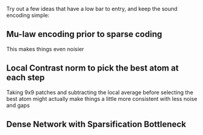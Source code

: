 Try out a few ideas that have a low bar to entry, and keep the sound encoding simple:

## Mu-law encoding prior to sparse coding
This makes things even noisier

## Local Contrast norm to pick the best atom at each step
Taking 9x9 patches and subtracting the local average before selecting the best atom
might actually make things a little more consistent with less noise and gaps

## Dense Network with Sparsification Bottleneck